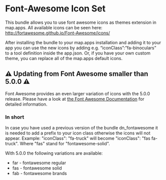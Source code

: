 # Font-Awesome Icon Set
This bundle allows you to use font awesome icons as themes extension in map.apps. All available icons can be seen here: http://fortawesome.github.io/Font-Awesome/icons/

After installing the bundle to your map.apps installation and adding it to your app you can use the new icons by adding e.g. “iconClass”:”fa-binoculars” to a tool definition inside the app.json. Or, if you have your own custom theme, you can replace all of the map.apps default icons.

## :warning: Updating from Font Awesome smaller than 5.0.0  :warning: ##

Font Awesome provides an even larger variation of icons with the 5.0.0 release. Please have a look at [the Font Awesome Documentation](https://fontawesome.com/how-to-use/svg-with-js) for detailed information.
### In short ###
In case you have used a previous version of the bundle dn_fontawesome it is needed to add a prefix to your icon class otherwise the icons will not appear.
Example: "iconClass": "fa-truck" will become "iconClass": "fas fa-truck". Where "fas" stand for "fontawesome-solid".

With 5.0.0 the following variations are available:

* far - fontawesome regular
* fas - fontawesome solid
* fab - fontawesome brands
